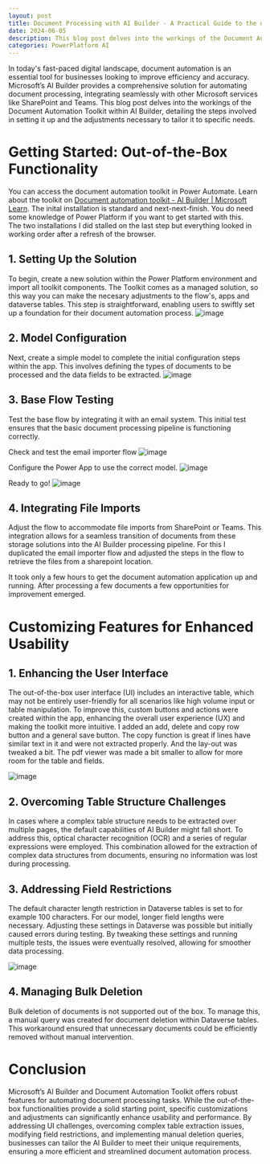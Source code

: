 ```yaml
---
layout: post
title: Document Processing with AI Builder - A Practical Guide to the document automation toolkit
date: 2024-06-05
description: This blog post delves into the workings of the Document Automation Toolkit within AI Builder, detailing the steps involved in setting it up and the adjustments necessary to tailor it to specific needs.
categories: PowerPlatform AI
---
```


In today's fast-paced digital landscape, document automation is an essential tool for businesses looking to improve efficiency and accuracy. Microsoft’s AI Builder provides a comprehensive solution for automating document processing, integrating seamlessly with other Microsoft services like SharePoint and Teams. This blog post delves into the workings of the Document Automation Toolkit within AI Builder, detailing the steps involved in setting it up and the adjustments necessary to tailor it to specific needs.

# Getting Started: Out-of-the-Box Functionality
You can access the document automation toolkit in Power Automate. Learn about the toolkit on [Document automation toolkit - AI Builder | Microsoft Learn](https://learn.microsoft.com/en-us/ai-builder/doc-automation). 
The inital installation is standard and next-next-finish. You do need some knowledge of Power Platform if you want to get started with this.  
The two installations I did stalled on the last step but everything looked in working order after a refresh of the browser. 

## 1. Setting Up the Solution
To begin, create a new solution within the Power Platform environment and import all toolkit components. The Toolkit comes as a managed solution, so this way you can make the necesary adjustments to the flow's, apps and dataverse tables. This step is straightforward, enabling users to swiftly set up a foundation for their document automation process.
![image](https://github.com/dva81/dva81.github.io/assets/65031840/6f6d19a2-4ba8-48f5-b961-6a53b5bc43bf)

## 2. Model Configuration
Next, create a simple model to complete the initial configuration steps within the app. This involves defining the types of documents to be processed and the data fields to be extracted.
![image](https://github.com/dva81/dva81.github.io/assets/65031840/9eb347fd-6b54-44da-833c-067df788d422)

## 3. Base Flow Testing
Test the base flow by integrating it with an email system. This initial test ensures that the basic document processing pipeline is functioning correctly.

Check and test the email importer flow
![image](https://github.com/dva81/dva81.github.io/assets/65031840/70e4aa74-1942-475f-8547-48d6892ab21c)

Configure the Power App to use the correct model. 
![image](https://github.com/dva81/dva81.github.io/assets/65031840/4d4fd77b-46be-4219-9fa6-5b3ecc7425d4)

Ready to go!
![image](https://github.com/dva81/dva81.github.io/assets/65031840/6b63ee00-ae52-4057-967d-47efda211e02)

## 4. Integrating File Imports
Adjust the flow to accommodate file imports from SharePoint or Teams. This integration allows for a seamless transition of documents from these storage solutions into the AI Builder processing pipeline.
For this I duplicated the email importer flow and adjusted the steps in the flow to retrieve the files from a sharepoint location. 

It took only a few hours to get the document automation application up and running. After processing a few documents a few opportunities for improvement emerged.

# Customizing Features for Enhanced Usability

## 1. Enhancing the User Interface
The out-of-the-box user interface (UI) includes an interactive table, which may not be entirely user-friendly for all scenarios like high volume input or table manipulation. To improve this, custom buttons and actions were created within the app, enhancing the overall user experience (UX) and making the toolkit more intuitive.
I added an add, delete and copy row button and a general save button. The copy function is great if lines have similar text in it and were not extracted properly. 
And the lay-out was tweaked a bit. The pdf viewer was made a bit smaller to allow for more room for the table and fields. 

![image](https://github.com/dva81/dva81.github.io/assets/65031840/22280ec1-a86a-48e5-9f5a-f66a4463c785)

## 2. Overcoming Table Structure Challenges
In cases where a complex table structure needs to be extracted over multiple pages, the default capabilities of AI Builder might fall short. To address this, optical character recognition (OCR) and a series of regular expressions were employed. This combination allowed for the extraction of complex data structures from documents, ensuring no information was lost during processing.

## 3. Addressing Field Restrictions
The default character length restriction in Dataverse tables is set to for example 100 characters. For our model, longer field lengths were necessary. Adjusting these settings in Dataverse was possible but initially caused errors during testing. By tweaking these settings and running multiple tests, the issues were eventually resolved, allowing for smoother data processing.

![image](https://github.com/dva81/dva81.github.io/assets/65031840/8d4fa078-950d-4176-a25f-3801a5f67ecd)

## 4. Managing Bulk Deletion
Bulk deletion of documents is not supported out of the box. To manage this, a manual query was created for document deletion within Dataverse tables. This workaround ensured that unnecessary documents could be efficiently removed without manual intervention.

# Conclusion

Microsoft’s AI Builder and Document Automation Toolkit offers robust features for automating document processing tasks. While the out-of-the-box functionalities provide a solid starting point, specific customizations and adjustments can significantly enhance usability and performance. By addressing UI challenges, overcoming complex table extraction issues, modifying field restrictions, and implementing manual deletion queries, businesses can tailor the AI Builder to meet their unique requirements, ensuring a more efficient and streamlined document automation process.

